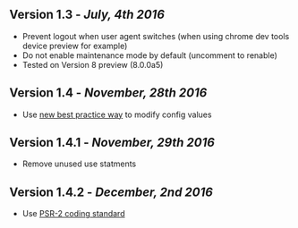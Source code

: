 ## Version 1.3 - *July, 4th 2016*

- Prevent logout when user agent switches (when using chrome dev tools device preview for example)
- Do not enable maintenance mode by default (uncomment to renable)
- Tested on Version 8 preview (8.0.0a5)

## Version 1.4 - *November, 28th 2016*

- Use [new best practice way](http://documentation.concrete5.org/developers/appendix/concrete5-version-8-coding-styles/configuration) to modify config values

## Version 1.4.1 - *November, 29th 2016*

- Remove unused use statments

## Version 1.4.2 - *December, 2nd 2016*

- Use [PSR-2 coding standard](http://www.php-fig.org/psr/psr-2/)